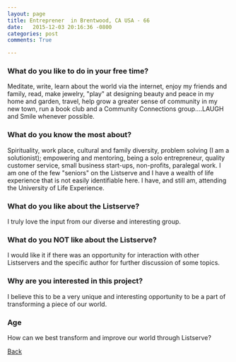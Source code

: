 ```yaml
---
layout: page
title: Entreprener  in Brentwood, CA USA - 66
date:   2015-12-03 20:16:36 -0800
categories: post
comments: True

---
```


### What do you like to do in your free time?
<p>Meditate, write, learn about the world via the internet, enjoy my friends and family, read, make jewelry, "play" at designing beauty and peace in my home and garden, travel, help grow a greater sense of community in my new town, run a book club and a Community Connections group....LAUGH and Smile whenever possible.</p>

### What do you know the most about?
<p>Spirituality, work place, cultural and family diversity, problem solving (I am a solutionist); empowering and mentoring, being a solo entrepreneur, quality customer service, small business start-ups, non-profits, paralegal work.  I am one of the few "seniors" on the Listserve and I have a wealth of life experience that is not easily identifiable here.  I have, and still am, attending the University of Life Experience.</p>

### What do you like about the Listserve?
<p>I truly love the input from our diverse and interesting group.</p>

### What do you NOT like about the Listserve?
<p>I would like it if there was an opportunity for interaction with other Listservers and the specific author for further discussion of some topics.</p>

### Why are you interested in this project?
<p>I believe this to be a very unique and interesting opportunity to be a part of
transforming a piece of our world.  </p>

### Age
<p>How can we best transform and improve our world through Listserve?</p>

[Back][1]

[1]: /home/responders/all